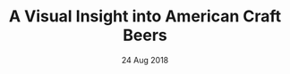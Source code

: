 ---
layout:      project
title:       A Visual Insight into American Craft Beers
date:        24 Aug 2018
screenshot:
  src:       /assets/img/caleb-george.jpg
#   srcset:
#     1920w:   /assets/img/projects/hyde-v2.jpg
#     960w:    /assets/img/projects/hyde-v2@0,5x.jpg
#     480w:    /assets/img/projects/hyde-v2@0,25x.jpg
caption:     American craft beers and breweries, organized by state.
description: American craft beers and breweries, organized by state.
links:
  - title:   View Project
    url:     ../../project_code/craft_beer_viz/dist/index.html
  - title:   Github
    url:     https://github.com/inspectordanno/craft_beer_viz
featured:    false
---
